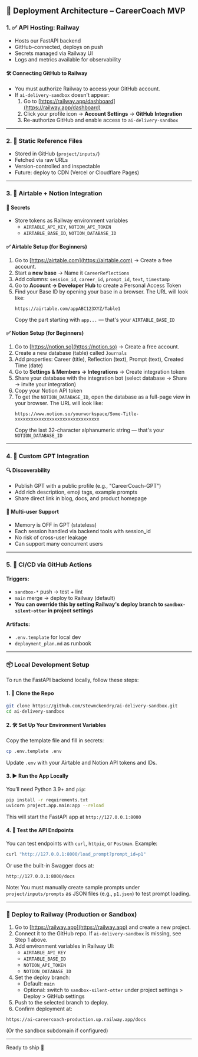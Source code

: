 ## 🚀 Deployment Architecture – CareerCoach MVP

### 1. ✅ API Hosting: Railway
- Hosts our FastAPI backend
- GitHub-connected, deploys on push
- Secrets managed via Railway UI
- Logs and metrics available for observability

#### 🛠 Connecting GitHub to Railway
- You must authorize Railway to access your GitHub account.
- If `ai-delivery-sandbox` doesn't appear:
  1. Go to [https://railway.app/dashboard](https://railway.app/dashboard)
  2. Click your profile icon → **Account Settings** → **GitHub Integration**
  3. Re-authorize GitHub and enable access to `ai-delivery-sandbox`

---

### 2. 📁 Static Reference Files
- Stored in GitHub (`project/inputs/`)
- Fetched via raw URLs
- Version-controlled and inspectable
- Future: deploy to CDN (Vercel or Cloudflare Pages)

---

### 3. 🔌 Airtable + Notion Integration

#### 🔐 Secrets
- Store tokens as Railway environment variables
  - `AIRTABLE_API_KEY`, `NOTION_API_TOKEN`
  - `AIRTABLE_BASE_ID`, `NOTION_DATABASE_ID`

#### ✅ Airtable Setup (for Beginners)
1. Go to [https://airtable.com](https://airtable.com) → Create a free account.
2. Start a **new base** → Name it `CareerReflections`
3. Add columns: `session_id`, `career_id`, `prompt_id`, `text`, `timestamp`
4. Go to **Account → Developer Hub** to create a Personal Access Token
5. Find your Base ID by opening your base in a browser. The URL will look like:
   ```
   https://airtable.com/appABC123XYZ/Table1
   ```
   Copy the part starting with `app...` — that's your `AIRTABLE_BASE_ID`

#### ✅ Notion Setup (for Beginners)
1. Go to [https://notion.so](https://notion.so) → Create a free account.
2. Create a new database (table) called `Journals`
3. Add properties: Career (title), Reflection (text), Prompt (text), Created Time (date)
4. Go to **Settings & Members → Integrations** → Create integration token
5. Share your database with the integration bot (select database → Share → invite your integration)
6. Copy your Notion API token
7. To get the `NOTION_DATABASE_ID`, open the database as a full-page view in your browser. The URL will look like:
   ```
   https://www.notion.so/yourworkspace/Some-Title-xxxxxxxxxxxxxxxxxxxxxxxxxxxxxxxx
   ```
   Copy the last 32-character alphanumeric string — that's your `NOTION_DATABASE_ID`

---

### 4. 🧠 Custom GPT Integration

#### 🔍 Discoverability
- Publish GPT with a public profile (e.g., "CareerCoach-GPT")
- Add rich description, emoji tags, example prompts
- Share direct link in blog, docs, and product homepage

#### 👥 Multi-user Support
- Memory is OFF in GPT (stateless)
- Each session handled via backend tools with session_id
- No risk of cross-user leakage
- Can support many concurrent users

---

### 5. 🔁 CI/CD via GitHub Actions

#### Triggers:
- `sandbox-*` push → test + lint
- `main` merge → deploy to Railway (default)
- **You can override this by setting Railway's deploy branch to `sandbox-silent-otter` in project settings**

#### Artifacts:
- `.env.template` for local dev
- `deployment_plan.md` as runbook

---

### 📦 Local Development Setup

To run the FastAPI backend locally, follow these steps:

#### 1. 📁 Clone the Repo
```bash
git clone https://github.com/stewmckendry/ai-delivery-sandbox.git
cd ai-delivery-sandbox
```

#### 2. 🛠 Set Up Your Environment Variables
Copy the template file and fill in secrets:
```bash
cp .env.template .env
```
Update `.env` with your Airtable and Notion API tokens and IDs.

#### 3. ▶️ Run the App Locally
You’ll need Python 3.9+ and `pip`:
```bash
pip install -r requirements.txt
uvicorn project.app.main:app --reload
```
This will start the FastAPI app at `http://127.0.0.1:8000`

#### 4. 🧪 Test the API Endpoints
You can test endpoints with `curl`, `httpie`, or `Postman`. Example:
```bash
curl "http://127.0.0.1:8000/load_prompt?prompt_id=p1"
```
Or use the built-in Swagger docs at:
```
http://127.0.0.1:8000/docs
```

Note: You must manually create sample prompts under `project/inputs/prompts` as JSON files (e.g., `p1.json`) to test prompt loading.

---

### 🚀 Deploy to Railway (Production or Sandbox)

1. Go to [https://railway.app](https://railway.app) and create a new project.
2. Connect it to the GitHub repo. If `ai-delivery-sandbox` is missing, see Step 1 above.
3. Add environment variables in Railway UI:
   - `AIRTABLE_API_KEY`
   - `AIRTABLE_BASE_ID`
   - `NOTION_API_TOKEN`
   - `NOTION_DATABASE_ID`
4. Set the deploy branch:
   - Default: `main`
   - Optional: switch to `sandbox-silent-otter` under project settings > Deploy > GitHub settings
5. Push to the selected branch to deploy.
6. Confirm deployment at:
```
https://ai-careercoach-production.up.railway.app/docs
```
(Or the sandbox subdomain if configured)

---

Ready to ship 🚀